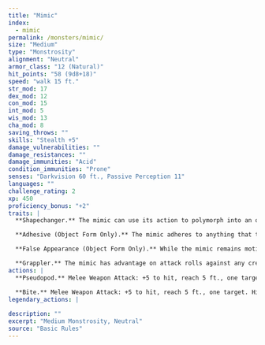 ```yaml
---
title: "Mimic"
index:
  - mimic
permalink: /monsters/mimic/
size: "Medium"
type: "Monstrosity"
alignment: "Neutral"
armor_class: "12 (Natural)"
hit_points: "58 (9d8+18)"
speed: "walk 15 ft."
str_mod: 17
dex_mod: 12
con_mod: 15
int_mod: 5
wis_mod: 13
cha_mod: 8
saving_throws: ""
skills: "Stealth +5"
damage_vulnerabilities: ""
damage_resistances: ""
damage_immunities: "Acid"
condition_immunities: "Prone"
senses: "Darkvision 60 ft., Passive Perception 11"
languages: ""
challenge_rating: 2
xp: 450
proficiency_bonus: "+2"
traits: |
  **Shapechanger.** The mimic can use its action to polymorph into an object or back into its true, amorphous form. Its statistics are the same in each form. Any equipment it is wearing or carrying isn 't transformed. It reverts to its true form if it dies.

  **Adhesive (Object Form Only).** The mimic adheres to anything that touches it. A Huge or smaller creature adhered to the mimic is also grappled by it (escape DC 13). Ability checks made to escape this grapple have disadvantage.

  **False Appearance (Object Form Only).** While the mimic remains motionless, it is indistinguishable from an ordinary object.

  **Grappler.** The mimic has advantage on attack rolls against any creature grappled by it.
actions: |
  **Pseudopod.** Melee Weapon Attack: +5 to hit, reach 5 ft., one target. Hit: 7 (1d8 + 3) bludgeoning damage. If the mimic is in object form, the target is subjected to its Adhesive trait.

  **Bite.** Melee Weapon Attack: +5 to hit, reach 5 ft., one target. Hit: 7 (1d8 + 3) piercing damage plus 4 (1d8) acid damage.  
legendary_actions: |
  
description: ""
excerpt: "Medium Monstrosity, Neutral"
source: "Basic Rules"
---
```

